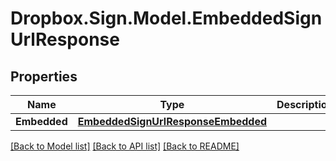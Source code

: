 # Dropbox.Sign.Model.EmbeddedSignUrlResponse

## Properties

Name | Type | Description | Notes
------------ | ------------- | ------------- | -------------
**Embedded** | [**EmbeddedSignUrlResponseEmbedded**](EmbeddedSignUrlResponseEmbedded.md) |    | **Warnings** | [**List&lt;WarningResponse&gt;**](WarningResponse.md) |  _t__WarningResponse::LIST_DESCRIPTION  | [optional] 

[[Back to Model list]](../README.md#documentation-for-models) [[Back to API list]](../README.md#documentation-for-api-endpoints) [[Back to README]](../README.md)

